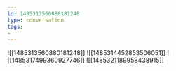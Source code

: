 ```yaml
---
id: 1485313560880181248
type: conversation
tags:
- 
---
```

![[1485313560880181248]]
![[1485314452853506051]]
![[1485317499360927746]]
![[1485321189958438915]]

